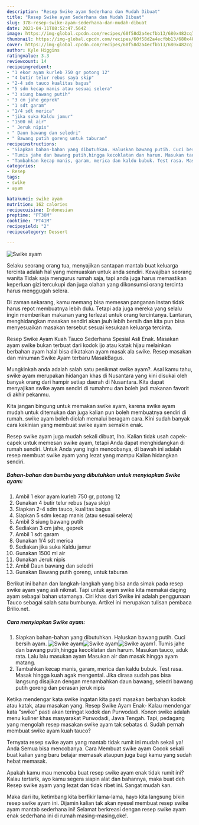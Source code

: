 ```yaml
---
description: "Resep Swike ayam Sederhana dan Mudah Dibuat"
title: "Resep Swike ayam Sederhana dan Mudah Dibuat"
slug: 378-resep-swike-ayam-sederhana-dan-mudah-dibuat
date: 2021-04-11T08:52:47.564Z
image: https://img-global.cpcdn.com/recipes/60f58d2a4ecfbb13/680x482cq70/swike-ayam-foto-resep-utama.jpg
thumbnail: https://img-global.cpcdn.com/recipes/60f58d2a4ecfbb13/680x482cq70/swike-ayam-foto-resep-utama.jpg
cover: https://img-global.cpcdn.com/recipes/60f58d2a4ecfbb13/680x482cq70/swike-ayam-foto-resep-utama.jpg
author: Kyle Higgins
ratingvalue: 3.3
reviewcount: 14
recipeingredient:
- "1 ekor ayam kurleb 750 gr potong 12"
- "4 butir telur rebus saya skip"
- "2-4 sdm tauco kualitas bagus"
- "5 sdm kecap manis atau sesuai selera"
- "3 siung bawang putih"
- "3 cm jahe geprek"
- "1 sdt garam"
- "1/4 sdt merica"
- "jika suka Kaldu jamur"
- "1500 ml air"
- " Jeruk nipis"
- " Daun bawang dan seledri"
- " Bawang putih goreng untuk taburan"
recipeinstructions:
- "Siapkan bahan-bahan yang dibutuhkan. Haluskan bawang putih. Cuci bersih ayam."
- "Tumis jahe dan bawang putih,hingga kecoklatan dan harum. Masukan tauco, aduk rata. Lalu lalu masukan ayam Masukan air dan masak hingga ayam matang."
- "Tambahkan kecap manis, garam, merica dan kaldu bubuk. Test rasa. Masak hingga kuah agak mengental. Jika dirasa sudah pas bisa langsung disajikan dengan menambahkan daun bawang, seledri bawang putih goreng dan perasan jeruk nipis"
categories:
- Resep
tags:
- swike
- ayam

katakunci: swike ayam 
nutrition: 162 calories
recipecuisine: Indonesian
preptime: "PT30M"
cooktime: "PT41M"
recipeyield: "2"
recipecategory: Dessert

---
```



![Swike ayam](https://img-global.cpcdn.com/recipes/60f58d2a4ecfbb13/680x482cq70/swike-ayam-foto-resep-utama.jpg)

Selaku seorang orang tua, menyajikan santapan mantab buat keluarga tercinta adalah hal yang memuaskan untuk anda sendiri. Kewajiban seorang  wanita Tidak saja mengurus rumah saja, tapi anda juga harus memastikan keperluan gizi tercukupi dan juga olahan yang dikonsumsi orang tercinta harus menggugah selera.

Di zaman  sekarang, kamu memang bisa memesan panganan instan tidak harus repot membuatnya lebih dulu. Tetapi ada juga mereka yang selalu ingin memberikan makanan yang terlezat untuk orang tercintanya. Lantaran, menghidangkan masakan sendiri akan jauh lebih bersih dan kita pun bisa menyesuaikan masakan tersebut sesuai kesukaan keluarga tercinta. 

Resep Swike Ayam Kuah Tauco Sederhana Spesial Asli Enak. Masakan ayam swike bukan terbuat dari kodok ijo atau katak hijau melainkan berbahan ayam halal bisa dikatakan ayam masak ala swike. Resep masakan dan minuman Swike Ayam terbaru MasakBagus.

Mungkinkah anda adalah salah satu penikmat swike ayam?. Asal kamu tahu, swike ayam merupakan hidangan khas di Nusantara yang kini disukai oleh banyak orang dari hampir setiap daerah di Nusantara. Kita dapat menyajikan swike ayam sendiri di rumahmu dan boleh jadi makanan favorit di akhir pekanmu.

Kita jangan bingung untuk memakan swike ayam, karena swike ayam mudah untuk ditemukan dan juga kalian pun boleh membuatnya sendiri di rumah. swike ayam boleh diolah memalui beragam cara. Kini sudah banyak cara kekinian yang membuat swike ayam semakin enak.

Resep swike ayam juga mudah sekali dibuat, lho. Kalian tidak usah capek-capek untuk memesan swike ayam, tetapi Anda dapat menghidangkan di rumah sendiri. Untuk Anda yang ingin mencobanya, di bawah ini adalah resep membuat swike ayam yang lezat yang mampu Kalian hidangkan sendiri.

<!--inarticleads1-->

##### Bahan-bahan dan bumbu yang dibutuhkan untuk menyiapkan Swike ayam:

1. Ambil 1 ekor ayam kurleb 750 gr, potong 12
1. Gunakan 4 butir telur rebus (saya skip)
1. Siapkan 2-4 sdm tauco, kualitas bagus
1. Siapkan 5 sdm kecap manis (atau sesuai selera)
1. Ambil 3 siung bawang putih
1. Sediakan 3 cm jahe, geprek
1. Ambil 1 sdt garam
1. Gunakan 1/4 sdt merica
1. Sediakan jika suka Kaldu jamur
1. Gunakan 1500 ml air
1. Gunakan  Jeruk nipis
1. Ambil  Daun bawang dan seledri
1. Gunakan  Bawang putih goreng, untuk taburan


Berikut ini bahan dan langkah-langkah yang bisa anda simak pada resep swike ayam yang asli nikmat. Tapi untuk ayam swike kita memakai daging ayam sebagai bahan utamanya. Ciri khas dari Swike ini adalah penggunaan Tauco sebagai salah satu bumbunya. Artikel ini merupakan tulisan pembaca Brilio.net. 

<!--inarticleads2-->

##### Cara menyiapkan Swike ayam:

1. Siapkan bahan-bahan yang dibutuhkan. Haluskan bawang putih. Cuci bersih ayam.
<img src="https://img-global.cpcdn.com/steps/c2df23fdda1ac962/160x128cq70/swike-ayam-langkah-memasak-1-foto.jpg" alt="Swike ayam"><img src="https://img-global.cpcdn.com/steps/65560638e04b3c88/160x128cq70/swike-ayam-langkah-memasak-1-foto.jpg" alt="Swike ayam"><img src="https://img-global.cpcdn.com/steps/1f8116a37eaf9bb8/160x128cq70/swike-ayam-langkah-memasak-1-foto.jpg" alt="Swike ayam">1. Tumis jahe dan bawang putih,hingga kecoklatan dan harum. Masukan tauco, aduk rata. Lalu lalu masukan ayam Masukan air dan masak hingga ayam matang.
1. Tambahkan kecap manis, garam, merica dan kaldu bubuk. Test rasa. Masak hingga kuah agak mengental. Jika dirasa sudah pas bisa langsung disajikan dengan menambahkan daun bawang, seledri bawang putih goreng dan perasan jeruk nipis


Ketika mendengar kata swike ingatan kita pasti masakan berbahan kodok atau katak, atau masakan yang. Resep Swike Ayam Enak- Kalau mendengar kata &#34;swike&#34; pasti akan teringat kodok dan Purwodadi. Konon swike adalah menu kuliner khas masyarakat Purwodadi, Jawa Tengah. Tapi, pedagang yang mengolah resep masakan swike ayam tak sebatas d. Sudah pernah membuat swike ayam kuah tauco? 

Ternyata resep swike ayam yang mantab tidak rumit ini mudah sekali ya! Anda Semua bisa mencobanya. Cara Membuat swike ayam Cocok sekali buat kalian yang baru belajar memasak ataupun juga bagi kamu yang sudah hebat memasak.

Apakah kamu mau mencoba buat resep swike ayam enak tidak rumit ini? Kalau tertarik, ayo kamu segera siapin alat dan bahannya, maka buat deh Resep swike ayam yang lezat dan tidak ribet ini. Sangat mudah kan. 

Maka dari itu, ketimbang kita berfikir lama-lama, hayo kita langsung bikin resep swike ayam ini. Dijamin kalian tak akan nyesel membuat resep swike ayam mantab sederhana ini! Selamat berkreasi dengan resep swike ayam enak sederhana ini di rumah masing-masing,oke!.


